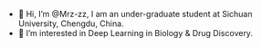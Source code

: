 - 👋 Hi, I’m @Mrz-zz, I am an under-graduate student at Sichuan University, Chengdu, China.
- 👀 I’m interested in Deep Learning in Biology & Drug Discovery.

